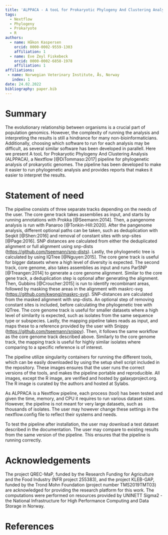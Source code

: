 ```yaml
---
title: 'ALPPACA - A tooL for Prokaryotic Phylogeny And Clustering Analysis'
tags:
  - Nextflow
  - Phylogeny
  - Prokaryote
  - R
authors:
  - name: Håkon Kaspersen
    orcid: 0000-0002-9559-1303
    affiliation: 1
  - name: Eve Zeyl Fiskebeck
    orcid: 0000-0002-6858-1978
    affiliation: 1
affiliations:
 - name: Norwegian Veterinary Institute, Ås, Norway
   index: 1
date: 24.02.2022
bibliography: paper.bib
---
```


# Summary
The evolutionary relationship between organisms 
is a crucial part of population genomics. However, the complexity of running the analysis and interpreting the results is still a hindrance for many non-bioinformaticians. Additionally, choosing which software to run for each analysis may be difficult, as several similar software has been developed in parallell. Here we present A tooL for Prokaryotic Phylogeny And Clustering Analysis (ALPPACA), a Nextflow [@DiTommaso:2017] pipeline for phylogenetic analysis of prokaryotic genomes. The pipeline has been developed to make it easier to run phylogenetic analysis and provides reports that makes it easier to interpret the results. 

# Statement of need
The pipeline consists of three separate tracks depending on the needs of the user. The core gene track takes assemblies as input, and starts by running annotations with Prokka [@Seemann:2014]. Then, a pangenome analysis is run with Panaroo [@Tonkin-Hill:2020]. After the pangenome analysis, different optional paths can be taken, such as deduplication with Seqkit [@Shen:2016] and removal of constant sites with snp-sites [@Page:2016]. SNP distances are calculated from either the deduplicated alignment or full alignment using snp-dists (https://github.com/tseemann/snp-dists). Lastly, the phylogenetic tree is calculated by using IQTree [@Nguyen:2015]. The core gene track is useful for bigger datasets where a high level of diversity is expected. The second track, core genome, also takes assemblies as input and runs ParSNP [@Treangen:2014] to generate a core genome alignment. Similar to the core gene track, a deduplication step is optional after generating the alignment. Then, Gubbins [@Croucher:2015] is run to identify recombinant areas, followed by masking these areas in the alignment with maskrc-svg (https://github.com/kwongj/maskrc-svg). SNP-distances are calculated from the masked alignment with snp-dists. An optional step of removing constant sites is included, before calculating the phylogenetic tree with IQTree. The core genome track is useful for smaller datasets where a high level of similarity is expected, such as isolates from the same sequence type or subspecies. Lastly, the mapping pipeline takes reads as input, and maps these to a reference provided by the user with Snippy (https://github.com/tseemann/snippy). Then, it follows the same workflow as the core genome track described above. Similarly to the core genome track, the mapping track is useful for highly similar isolates where comparing to a specific reference is of interest.

The pipeline utilize singularity containers for running the different tools, which can be easily downloaded by using the setup shell script included in the repository. These images ensures that the user runs the correct versions of the tools, and makes the pipeline portable and reproducible. All images, except the R image, are verified and hosted by galaxyproject.org. The R image is curated by the authors and hosted at Sylabs. 

As ALPPACA is a Nextflow pipeline, each process (tool) has been tested and given the time, memory, and CPU it requires to run various dataset sizes. However, the pipeline is not meant for very large datasets, such as thousands of isolates. The user may however change these settings in the nextflow.config file to reflect their systems and needs. 

To test the pipeline after installation, the user may download a test dataset described in the documentation. The user may compare to existing results from the same version of the pipeline. This ensures that the pipeline is running correctly.

# Acknowledgements
The project QREC-MaP, funded by the Research Funding for Agriculture and the Food Industry (NFR project 255383), and the project KLEB-GAP, funded by the Trond Mohn Foundation (project number TMS2019TMT03) are acknowledged for providing the research platform for this work. The computations were performed on resources provided by UNINETT Sigma2 - the National Infrastructure for High Performance Computing and Data Storage in Norway.

# References


